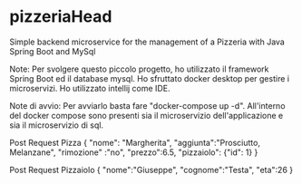 # pizzeriaHead
Simple backend microservice for the management of a Pizzeria with Java Spring Boot and MySql

Note:
Per svolgere questo piccolo progetto, ho utilizzato il framework Spring Boot ed il database mysql. 
Ho sfruttato docker desktop per gestire i microservizi. 
Ho utilizzato intellij come IDE. 

Note di avvio: 
Per avviarlo basta fare "docker-compose up -d". All'interno del docker compose sono presenti sia il microservizio dell'applicazione e sia il microservizio di sql. 

Post Request Pizza
{
"nome": "Margherita",
"aggiunta":"Prosciutto, Melanzane",
"rimozione" :"no",
"prezzo":6.5,
"pizzaiolo": {"id": 1}
}

Post Request Pizzaiolo 
{
"nome":"Giuseppe",
"cognome":"Testa",
"eta":26
}

